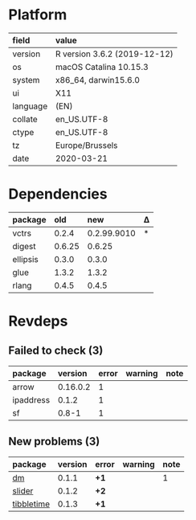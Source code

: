 # Platform

|field    |value                        |
|:--------|:----------------------------|
|version  |R version 3.6.2 (2019-12-12) |
|os       |macOS Catalina 10.15.3       |
|system   |x86_64, darwin15.6.0         |
|ui       |X11                          |
|language |(EN)                         |
|collate  |en_US.UTF-8                  |
|ctype    |en_US.UTF-8                  |
|tz       |Europe/Brussels              |
|date     |2020-03-21                   |

# Dependencies

|package  |old    |new         |Δ  |
|:--------|:------|:-----------|:--|
|vctrs    |0.2.4  |0.2.99.9010 |*  |
|digest   |0.6.25 |0.6.25      |   |
|ellipsis |0.3.0  |0.3.0       |   |
|glue     |1.3.2  |1.3.2       |   |
|rlang    |0.4.5  |0.4.5       |   |

# Revdeps

## Failed to check (3)

|package   |version  |error |warning |note |
|:---------|:--------|:-----|:-------|:----|
|arrow     |0.16.0.2 |1     |        |     |
|ipaddress |0.1.2    |1     |        |     |
|sf        |0.8-1    |1     |        |     |

## New problems (3)

|package                              |version |error  |warning |note |
|:------------------------------------|:-------|:------|:-------|:----|
|[dm](problems.md#dm)                 |0.1.1   |__+1__ |        |1    |
|[slider](problems.md#slider)         |0.1.2   |__+2__ |        |     |
|[tibbletime](problems.md#tibbletime) |0.1.3   |__+1__ |        |     |

